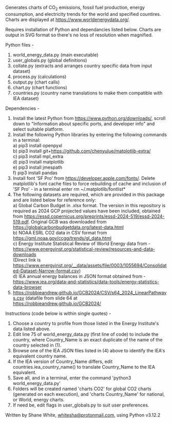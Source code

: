 Generates charts of CO<sub>2</sub> emissions, fossil fuel production, energy consumption, and electricity trends for the world and specified countires. Charts are displayed at https://www.worldenergydata.org/.

Requires installation of Python and dependancies listed below. Charts are output in SVG format so there's no loss of resolution when magnified.

Python files -
1. world_energy_data.py (main executable)
2. user_globals.py (global definitions)
3. collate.py (extracts and arranges country specific data from input dataset)
4. process.py (calculations)
5. output.py (chart calls)
6. chart.py (chart functions)
7. countries.py (country name translations to make them compatible with IEA dataset)

Dependencies -
1. Install the latest Python from https://www.python.org/downloads/, scroll down to "Information about specific ports, 
and developer info" and select suitable platform.
2. Install the following Python libraries by entering the following commands in a terminal: <br>
a) pip3 install openpyxl<br>
b) pip3 install git+https://github.com/chenyulue/matplotlib-extra/<br>
c) pip3 install mpl_extra<br>
d) pip3 install matplotlib<br>
e) pip3 install jmespath<br>
f) pip3 install pandas<br>
3. Install font 'SF Pro' from  https://developer.apple.com/fonts/. Delete matplotlib's font cache files to force
rebuilding of cache and inclusion of 'SF Pro' - in a terminal enter rm ~/.matplotlib/fontlist*
4. The following datasets are required, which are provided in this package and are listed below for reference only:<br>
a) Global Carbon Budget in .xlsx format. The version in this repository is required as 2024 GCP projected values have 
been included, obtained from https://essd.copernicus.org/preprints/essd-2024-519/essd-2024-519.pdf. Original GCB was
downloaded from https://globalcarbonbudgetdata.org/latest-data.html<br>
b) NOAA ESRL CO2 data in CSV format from https://gml.noaa.gov/ccgg/trends/gl_data.html<br>
c) Energy Institute Statistical Review of World Energy data from -<br>
https://www.energyinst.org/statistical-review/resources-and-data-downloads<br>
(Direct link is https://www.energyinst.org/__data/assets/file/0003/1055694/Consolidated-Dataset-Narrow-format.csv)<br>
d) IEA annual energy balances in JSON format obtained from -<br>
   https://www.iea.org/data-and-statistics/data-tools/energy-statistics-data-browser<br>
5. https://robbieandrew.github.io/GCB2024/CSV/s64_2024_LinearPathways.csv (datafile from slide 64 at<br>
https://robbieandrew.github.io/GCB2024/

Instructions (code below is within single quotes) -
1. Choose a country to profile from those listed in the Energy Institute's data listed above.
2. Edit line 75 of world_energy_data.py (first line of code) to include the country,
where Country_Name is an exact duplicate of the name of the country selected in (1).
3. Browse one of the IEA JSON files listed in (4) above to identify the IEA's equivalent country name.
4. If the IEA version of Country_Name differs, edit countries.iea_country_name() to translate Country_Name to the 
IEA equivalent.
5. Save all, and in a terminal, enter the command 'python3 world_energy_data.py'
6. Folders will be created named 'charts CO2' for global CO2 charts (generated on each execution), and 
'charts Country_Name' for national, or World, energy charts.
7. If need be, edit flags in user_globals.py to suit user preferences.

Written by Shane White, whitesha@protonmail.com, using Python v3.12.2

